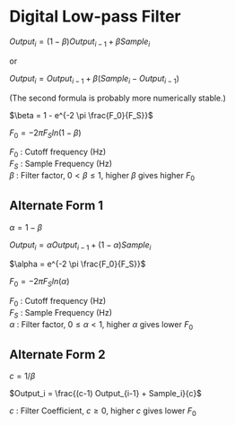 # Digital Low-pass Filter

$Output_i = (1-\beta) Output_{i-1} + \beta Sample_i$

or

$Output_i = Output_{i-1} + \beta (Sample_i - Output_{i-1})$

(The second formula is probably more numerically stable.)

$\beta = 1 - e^{-2 \pi \frac{F_0}{F_S}}$

$F_0 = -2\pi F_S ln(1-\beta)$


$F_0$ : Cutoff frequency (Hz)  
$F_S$ : Sample Frequency (Hz)  
$\beta$ : Filter factor, $0 \lt \beta \le 1$, higher $\beta$ gives higher $F_0$  

## Alternate Form 1

$\alpha = 1 - \beta$

$Output_i = \alpha Output_{i-1} + (1-\alpha) Sample_i$

$\alpha = e^{-2 \pi \frac{F_0}{F_S}}$

$F_0 = -2\pi F_S ln(\alpha)$

$F_0$ : Cutoff frequency (Hz)  
$F_S$ : Sample Frequency (Hz)  
$\alpha$ : Filter factor, $0 \le \alpha \lt 1$, higher $\alpha$ gives lower $F_0$  

## Alternate Form 2

$c = 1 / \beta$

$Output_i = \frac{(c-1) Output_{i-1} + Sample_i}{c}$

$c$ : Filter Coefficient, $c \ge 0$, higher $c$ gives lower $F_0$  
